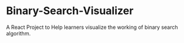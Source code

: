 # Binary-Search-Visualizer
A React Project to Help learners visualize the working of binary search algorithm.

